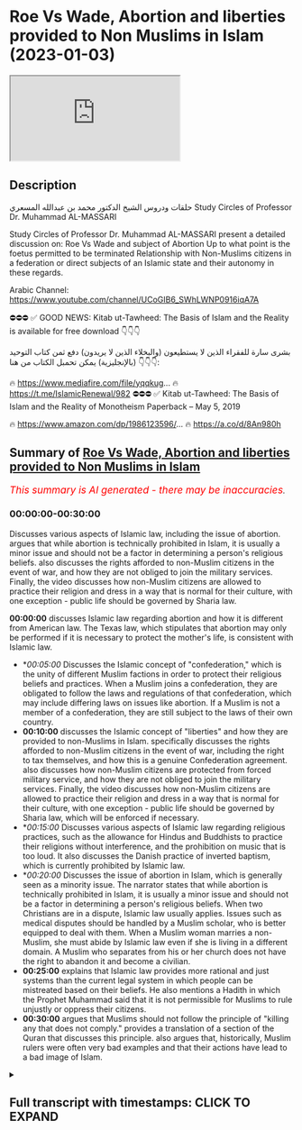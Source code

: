 # Roe Vs Wade, Abortion and liberties provided to Non Muslims in Islam (2023-01-03)

<iframe loading='lazy' allow='autoplay' src='https://www.youtube.com/embed/ExrE8ICNhSE'></iframe>

## Description

حلقات ودروس الشيخ الدكتور محمد بن عبدالله المسعري
Study Circles of Professor Dr. Muhammad AL-MASSARI

Study Circles of Professor Dr. Muhammad AL-MASSARI present a detailed discussion on:
Roe Vs Wade and subject of Abortion
Up to what point is the foetus permitted to be terminated
Relationship with Non-Muslims citizens in a federation or direct subjects of an Islamic state and their autonomy in these regards.

Arabic Channel:
https://www.youtube.com/channel/UCoGIB6_SWhLWNP0916iqA7A

⛔️⛔️⛔️
✅ GOOD NEWS: Kitab ut-Tawheed: The Basis of Islam and the Reality is available for free download  👇👇👇

بشرى سارة للفقراء الذين لا يستطيعون (والبخلاء الذين لا يريدون) دفع ثمن كتاب التوحيد (بالإنجليزية)
يمكن تحمبل الكتاب من هنا 👇👇👇:

🔥 https://www.mediafire.com/file/yqqkug...
🔥 https://t.me/IslamicRenewal/982
⛔️⛔️⛔️
✅ Kitab ut-Tawheed: The Basis of Islam and the Reality of Monotheism Paperback – May 5, 2019

🔥 https://www.amazon.com/dp/1986123596/...
🔥 https://a.co/d/8An980h

## Summary of [Roe Vs Wade, Abortion and liberties provided to Non Muslims in Islam](https://www.youtube.com/watch?v=ExrE8ICNhSE)


*<span style="color:red; font-size:125%">This summary is AI generated - there may be inaccuracies</span>. [](/)*

### <a onclick="modifyYTiframeseektime('0')">00:00:00-00:30:00</a>

Discusses various aspects of Islamic law, including the issue of abortion.  argues that while abortion is technically prohibited in Islam, it is usually a minor issue and should not be a factor in determining a person's religious beliefs.  also discusses the rights afforded to non-Muslim citizens in the event of war, and how they are not obliged to join the military services. Finally, the video discusses how non-Muslim citizens are allowed to practice their religion and dress in a way that is normal for their culture, with one exception - public life should be governed by Sharia law.

**<a onclick="modifyYTiframeseektime('0')">00:00:00</a>** discusses Islamic law regarding abortion and how it is different from American law. The Texas law, which stipulates that abortion may only be performed if it is necessary to protect the mother's life, is consistent with Islamic law.
* **<a onclick="modifyYTiframeseektime('300')">00:05:00</a>* Discusses the Islamic concept of "confederation," which is the unity of different Muslim factions in order to protect their religious beliefs and practices. When a Muslim joins a confederation, they are obligated to follow the laws and regulations of that confederation, which may include differing laws on issues like abortion. If a Muslim is not a member of a confederation, they are still subject to the laws of their own country.
* **<a onclick="modifyYTiframeseektime('600')">00:10:00</a>** discusses the Islamic concept of "liberties" and how they are provided to non-Muslims in Islam.  specifically discusses the rights afforded to non-Muslim citizens in the event of war, including the right to tax themselves, and how this is a genuine Confederation agreement.  also discusses how non-Muslim citizens are protected from forced military service, and how they are not obliged to join the military services. Finally, the video discusses how non-Muslim citizens are allowed to practice their religion and dress in a way that is normal for their culture, with one exception - public life should be governed by Sharia law, which will be enforced if necessary.
* **<a onclick="modifyYTiframeseektime('900')">00:15:00</a>* Discusses various aspects of Islamic law regarding religious practices, such as the allowance for Hindus and Buddhists to practice their religions without interference, and the prohibition on music that is too loud. It also discusses the Danish practice of inverted baptism, which is currently prohibited by Islamic law.
* **<a onclick="modifyYTiframeseektime('1200')">00:20:00</a>* Discusses the issue of abortion in Islam, which is generally seen as a minority issue. The narrator states that while abortion is technically prohibited in Islam, it is usually a minor issue and should not be a factor in determining a person's religious beliefs. When two Christians are in a dispute, Islamic law usually applies. Issues such as medical disputes should be handled by a Muslim scholar, who is better equipped to deal with them. When a Muslim woman marries a non-Muslim, she must abide by Islamic law even if she is living in a different domain. A Muslim who separates from his or her church does not have the right to abandon it and become a civilian.
* **<a onclick="modifyYTiframeseektime('1500')">00:25:00</a>** explains that Islamic law provides more rational and just systems than the current legal system in which people can be mistreated based on their beliefs. He also mentions a Hadith in which the Prophet Muhammad said that it is not permissible for Muslims to rule unjustly or oppress their citizens.
* **<a onclick="modifyYTiframeseektime('1800')">00:30:00</a>** argues that Muslims should not follow the principle of "killing any that does not comply."  provides a translation of a section of the Quran that discusses this principle.  also argues that, historically, Muslim rulers were often very bad examples and that their actions have lead to a bad image of Islam.

<details><summary><h2>Full transcript with timestamps: CLICK TO EXPAND</h2></summary>

<a onclick="modifyYTiframeseektime('0')">0:00:00</a> [Music]  
<a onclick="modifyYTiframeseektime('2')">0:00:02</a> foreign  
<a onclick="modifyYTiframeseektime('6')">0:00:06</a> [Music]  
<a onclick="modifyYTiframeseektime('24')">0:00:24</a> thing around abortion and in America  
<a onclick="modifyYTiframeseektime('27')">0:00:27</a> some states have kind of like where  
<a onclick="modifyYTiframeseektime('29')">0:00:29</a> where some states have bad abortion they  
<a onclick="modifyYTiframeseektime('31')">0:00:31</a> allow people to travel to other states  
<a onclick="modifyYTiframeseektime('33')">0:00:33</a> to get the abortion they've blocked that  
<a onclick="modifyYTiframeseektime('35')">0:00:35</a> now and then that's triggered some kind  
<a onclick="modifyYTiframeseektime('37')">0:00:37</a> of discussion so it's one person I can't  
<a onclick="modifyYTiframeseektime('39')">0:00:39</a> remember the name what some female  
<a onclick="modifyYTiframeseektime('40')">0:00:40</a> scholar was made a tweet about it and  
<a onclick="modifyYTiframeseektime('43')">0:00:43</a> then one of these jobs started  
<a onclick="modifyYTiframeseektime('44')">0:00:44</a> commenting you know like  
<a onclick="modifyYTiframeseektime('46')">0:00:46</a> it's basically yeah  
<a onclick="modifyYTiframeseektime('49')">0:00:49</a> well you know they have no guidance so  
<a onclick="modifyYTiframeseektime('52')">0:00:52</a> they they will go back and forth without  
<a onclick="modifyYTiframeseektime('54')">0:00:54</a> any any clear guidance but we have the  
<a onclick="modifyYTiframeseektime('56')">0:00:56</a> clear guidance is that obviously  
<a onclick="modifyYTiframeseektime('59')">0:00:59</a> about the flowing the spirit and 40 41  
<a onclick="modifyYTiframeseektime('63')">0:01:03</a> 42 regarding also values of 40 40 40 is  
<a onclick="modifyYTiframeseektime('66')">0:01:06</a> as faulty it's not correct Hadith but  
<a onclick="modifyYTiframeseektime('70')">0:01:10</a> through the tools is more selected the  
<a onclick="modifyYTiframeseektime('71')">0:01:11</a> narrator did not memorize properly so  
<a onclick="modifyYTiframeseektime('73')">0:01:13</a> it's 40 41 42 six weeks exactly like  
<a onclick="modifyYTiframeseektime('76')">0:01:16</a> what Texas has and this fits well with  
<a onclick="modifyYTiframeseektime('79')">0:01:19</a> the with the Texas analysis based on the  
<a onclick="modifyYTiframeseektime('83')">0:01:23</a> beginning of the heartbeat  
<a onclick="modifyYTiframeseektime('84')">0:01:24</a> and this example it is a protected life  
<a onclick="modifyYTiframeseektime('87')">0:01:27</a> and that cannot be aborted except in the  
<a onclick="modifyYTiframeseektime('89')">0:01:29</a> case of necessity  
<a onclick="modifyYTiframeseektime('91')">0:01:31</a> so that's it  
<a onclick="modifyYTiframeseektime('92')">0:01:32</a> so the Texas law seems to be very  
<a onclick="modifyYTiframeseektime('95')">0:01:35</a> consistent  
<a onclick="modifyYTiframeseektime('97')">0:01:37</a> and but the the guys there go by by  
<a onclick="modifyYTiframeseektime('100')">0:01:40</a> medical  
<a onclick="modifyYTiframeseektime('101')">0:01:41</a> issues philosophical issues which are  
<a onclick="modifyYTiframeseektime('104')">0:01:44</a> not Qatari we go alhamdulillah by the  
<a onclick="modifyYTiframeseektime('106')">0:01:46</a> Hadith which is  
<a onclick="modifyYTiframeseektime('108')">0:01:48</a> yeah that's it so somebody was to object  
<a onclick="modifyYTiframeseektime('111')">0:01:51</a> to for example in this law itself which  
<a onclick="modifyYTiframeseektime('114')">0:01:54</a> so if the Texas law stipulates six wings  
<a onclick="modifyYTiframeseektime('117')">0:01:57</a> yeah and then somebody says no it's just  
<a onclick="modifyYTiframeseektime('119')">0:01:59</a> blank it's a woman's choice at whatever  
<a onclick="modifyYTiframeseektime('121')">0:02:01</a> Point she decides to terminate that's  
<a onclick="modifyYTiframeseektime('122')">0:02:02</a> obviously if someone endorses other than  
<a onclick="modifyYTiframeseektime('124')">0:02:04</a> our Viewpoint then that's obviously very  
<a onclick="modifyYTiframeseektime('127')">0:02:07</a> very dangerous yeah so that's just it's  
<a onclick="modifyYTiframeseektime('130')">0:02:10</a> very clear that it's that's uh they are  
<a onclick="modifyYTiframeseektime('132')">0:02:12</a> not aware of what Hadith and about the  
<a onclick="modifyYTiframeseektime('134')">0:02:14</a> they should block the spirit that's not  
<a onclick="modifyYTiframeseektime('136')">0:02:16</a> by the conception the conception is just  
<a onclick="modifyYTiframeseektime('138')">0:02:18</a> as as it hasn't said is a part of them  
<a onclick="modifyYTiframeseektime('141')">0:02:21</a> and also the humble and most Scholars  
<a onclick="modifyYTiframeseektime('142')">0:02:22</a> it's about a woman's body it's like a  
<a onclick="modifyYTiframeseektime('145')">0:02:25</a> dumbbell she can't get rid of it until  
<a onclick="modifyYTiframeseektime('146')">0:02:26</a> 42. days that's six weeks  
<a onclick="modifyYTiframeseektime('150')">0:02:30</a> so that's correct after that it's a new  
<a onclick="modifyYTiframeseektime('152')">0:02:32</a> life there's there is no issue uh no  
<a onclick="modifyYTiframeseektime('157')">0:02:37</a> issue about that only to save the mother  
<a onclick="modifyYTiframeseektime('159')">0:02:39</a> it's permissible because in other life  
<a onclick="modifyYTiframeseektime('160')">0:02:40</a> is not say the primary one cannot you  
<a onclick="modifyYTiframeseektime('162')">0:02:42</a> cannot you cannot keep the branch and  
<a onclick="modifyYTiframeseektime('164')">0:02:44</a> cut the stem that's not possible so if  
<a onclick="modifyYTiframeseektime('167')">0:02:47</a> that woman's life is in nature that it  
<a onclick="modifyYTiframeseektime('168')">0:02:48</a> can be done and the other the usual  
<a onclick="modifyYTiframeseektime('171')">0:02:51</a> argument that the case of Raven so in  
<a onclick="modifyYTiframeseektime('172')">0:02:52</a> case where it was very clear in case of  
<a onclick="modifyYTiframeseektime('174')">0:02:54</a> any rail then uh within the sixth week  
<a onclick="modifyYTiframeseektime('177')">0:02:57</a> there's no excuse uh other cases  
<a onclick="modifyYTiframeseektime('181')">0:03:01</a> obviously there's no there's no excuse  
<a onclick="modifyYTiframeseektime('184')">0:03:04</a> whatsoever in other cases you would say  
<a onclick="modifyYTiframeseektime('186')">0:03:06</a> that Etc so so the usual arguments are  
<a onclick="modifyYTiframeseektime('189')">0:03:09</a> what are the case over there  
<a onclick="modifyYTiframeseektime('191')">0:03:11</a> the woman does not know the case of  
<a onclick="modifyYTiframeseektime('194')">0:03:14</a> there we have to have checked quickly  
<a onclick="modifyYTiframeseektime('195')">0:03:15</a> that's something that has happened or  
<a onclick="modifyYTiframeseektime('197')">0:03:17</a> didn't happen that's that's very clear  
<a onclick="modifyYTiframeseektime('200')">0:03:20</a> so that's most of the arguments are 40  
<a onclick="modifyYTiframeseektime('202')">0:03:22</a> is just going about our second but for  
<a onclick="modifyYTiframeseektime('205')">0:03:25</a> them it's a the problem for them is they  
<a onclick="modifyYTiframeseektime('207')">0:03:27</a> start fundamentally by by really by by  
<a onclick="modifyYTiframeseektime('210')">0:03:30</a> regarding extramarital relations are  
<a onclick="modifyYTiframeseektime('212')">0:03:32</a> permissible so that that they're stuck  
<a onclick="modifyYTiframeseektime('214')">0:03:34</a> already by stage one stage two will  
<a onclick="modifyYTiframeseektime('217')">0:03:37</a> never work out for them  
<a onclick="modifyYTiframeseektime('218')">0:03:38</a> that's the point  
<a onclick="modifyYTiframeseektime('221')">0:03:41</a> Ah that's all that's  
<a onclick="modifyYTiframeseektime('224')">0:03:44</a> ultimately it's always a discussion  
<a onclick="modifyYTiframeseektime('226')">0:03:46</a> between the conservatives and  
<a onclick="modifyYTiframeseektime('227')">0:03:47</a> secularists so they're not as a state  
<a onclick="modifyYTiframeseektime('229')">0:03:49</a> they don't they don't even play around  
<a onclick="modifyYTiframeseektime('230')">0:03:50</a> there it's almost had an up there or  
<a onclick="modifyYTiframeseektime('232')">0:03:52</a> their identity you're always getting  
<a onclick="modifyYTiframeseektime('233')">0:03:53</a> problem with secularism exactly exactly  
<a onclick="modifyYTiframeseektime('235')">0:03:55</a> that's it so and secular framework it's  
<a onclick="modifyYTiframeseektime('238')">0:03:58</a> it's but the texting obviously I think  
<a onclick="modifyYTiframeseektime('241')">0:04:01</a> they want also by some uh reasonable  
<a onclick="modifyYTiframeseektime('243')">0:04:03</a> medical evaluation and things like that  
<a onclick="modifyYTiframeseektime('246')">0:04:06</a> and they took the the heartbeat start in  
<a onclick="modifyYTiframeseektime('248')">0:04:08</a> the sixth after six weeks so then it is  
<a onclick="modifyYTiframeseektime('251')">0:04:11</a> a it is an entity and a person and so on  
<a onclick="modifyYTiframeseektime('254')">0:04:14</a> here's a question for you no you don't  
<a onclick="modifyYTiframeseektime('257')">0:04:17</a> know how Medina um was effectively a  
<a onclick="modifyYTiframeseektime('259')">0:04:19</a> confederation of States yeah in Islam  
<a onclick="modifyYTiframeseektime('262')">0:04:22</a> say we had a confederation agreement  
<a onclick="modifyYTiframeseektime('265')">0:04:25</a> with another state say America becomes  
<a onclick="modifyYTiframeseektime('267')">0:04:27</a> part of the Confederation and they  
<a onclick="modifyYTiframeseektime('269')">0:04:29</a> decided to say 20 weeks  
<a onclick="modifyYTiframeseektime('272')">0:04:32</a> tradition they have nothing to do with  
<a onclick="modifyYTiframeseektime('274')">0:04:34</a> Islamic law the memorial  
<a onclick="modifyYTiframeseektime('277')">0:04:37</a> the only thing there is that the  
<a onclick="modifyYTiframeseektime('279')">0:04:39</a> finances and the currency should be the  
<a onclick="modifyYTiframeseektime('281')">0:04:41</a> same because this is universal  
<a onclick="modifyYTiframeseektime('284')">0:04:44</a> should be permitted  
<a onclick="modifyYTiframeseektime('286')">0:04:46</a> so so it's an interest because I thought  
<a onclick="modifyYTiframeseektime('288')">0:04:48</a> you know in terms of like protection of  
<a onclick="modifyYTiframeseektime('289')">0:04:49</a> of what is considered to be a being  
<a onclick="modifyYTiframeseektime('291')">0:04:51</a> because you know obviously there's  
<a onclick="modifyYTiframeseektime('292')">0:04:52</a> certain things which have fallen under  
<a onclick="modifyYTiframeseektime('293')">0:04:53</a> the State's region states remix would  
<a onclick="modifyYTiframeseektime('295')">0:04:55</a> fall into you know as expression riba uh  
<a onclick="modifyYTiframeseektime('297')">0:04:57</a> joint economic Affairs in terms of you  
<a onclick="modifyYTiframeseektime('299')">0:04:59</a> know um as yeah if you need to do but  
<a onclick="modifyYTiframeseektime('302')">0:05:02</a> but all these issues related when Life  
<a onclick="modifyYTiframeseektime('304')">0:05:04</a> Starts and so on as you conducted  
<a onclick="modifyYTiframeseektime('306')">0:05:06</a> obviously to metaphysical issues and and  
<a onclick="modifyYTiframeseektime('308')">0:05:08</a> and and philosophical issues especially  
<a onclick="modifyYTiframeseektime('310')">0:05:10</a> for for babies in the womb and so on  
<a onclick="modifyYTiframeseektime('313')">0:05:13</a> that's that's not that we're not talking  
<a onclick="modifyYTiframeseektime('315')">0:05:15</a> about now murder of someone who has been  
<a onclick="modifyYTiframeseektime('317')">0:05:17</a> born and then obviously it's a murder  
<a onclick="modifyYTiframeseektime('318')">0:05:18</a> and then but also  
<a onclick="modifyYTiframeseektime('321')">0:05:21</a> a member of Confederation there if their  
<a onclick="modifyYTiframeseektime('324')">0:05:24</a> religion or their law does not allow  
<a onclick="modifyYTiframeseektime('326')">0:05:26</a> death penalty then they apply that in  
<a onclick="modifyYTiframeseektime('328')">0:05:28</a> their domain  
<a onclick="modifyYTiframeseektime('339')">0:05:39</a> uh usually was excluded because usually  
<a onclick="modifyYTiframeseektime('343')">0:05:43</a> relates to the currency and to Gold and  
<a onclick="modifyYTiframeseektime('345')">0:05:45</a> Silver and other entities and this would  
<a onclick="modifyYTiframeseektime('347')">0:05:47</a> cannot be restricted to the  
<a onclick="modifyYTiframeseektime('349')">0:05:49</a> Confederation even internationally with  
<a onclick="modifyYTiframeseektime('351')">0:05:51</a> other entities you are not allowed to  
<a onclick="modifyYTiframeseektime('353')">0:05:53</a> deal with user anyway  
<a onclick="modifyYTiframeseektime('354')">0:05:54</a> but because they are not under your  
<a onclick="modifyYTiframeseektime('356')">0:05:56</a> power we cannot educate anything or do  
<a onclick="modifyYTiframeseektime('358')">0:05:58</a> anything but if someone is a member of  
<a onclick="modifyYTiframeseektime('359')">0:05:59</a> Confederation he has to comply with that  
<a onclick="modifyYTiframeseektime('361')">0:06:01</a> also the other compliance that you  
<a onclick="modifyYTiframeseektime('363')">0:06:03</a> cannot have any other they cannot be a  
<a onclick="modifyYTiframeseektime('366')">0:06:06</a> member of NATO or alliance with a  
<a onclick="modifyYTiframeseektime('368')">0:06:08</a> non-islamic entity industry that's  
<a onclick="modifyYTiframeseektime('369')">0:06:09</a> excluded by by definition of  
<a onclick="modifyYTiframeseektime('371')">0:06:11</a> confederation so that's only what is  
<a onclick="modifyYTiframeseektime('373')">0:06:13</a> dictated by necessity or the definition  
<a onclick="modifyYTiframeseektime('375')">0:06:15</a> of Confederation otherwise the religion  
<a onclick="modifyYTiframeseektime('377')">0:06:17</a> there is that everything is completely  
<a onclick="modifyYTiframeseektime('379')">0:06:19</a> independent say there were no muslim  
<a onclick="modifyYTiframeseektime('381')">0:06:21</a> cities of the Islamic State as well with  
<a onclick="modifyYTiframeseektime('383')">0:06:23</a> the protection of their religion also  
<a onclick="modifyYTiframeseektime('385')">0:06:25</a> extend to this this area  
<a onclick="modifyYTiframeseektime('387')">0:06:27</a> uh it's me it's me it's me it has to be  
<a onclick="modifyYTiframeseektime('390')">0:06:30</a> analyzed if if it can be if there can be  
<a onclick="modifyYTiframeseektime('393')">0:06:33</a> if it can be individualized but if not  
<a onclick="modifyYTiframeseektime('394')">0:06:34</a> it realized that we extend to them as a  
<a onclick="modifyYTiframeseektime('397')">0:06:37</a> community if they have their own  
<a onclick="modifyYTiframeseektime('398')">0:06:38</a> separate community and and legislation  
<a onclick="modifyYTiframeseektime('400')">0:06:40</a> and things like that even if they are  
<a onclick="modifyYTiframeseektime('402')">0:06:42</a> scattered inside islamics that maybe  
<a onclick="modifyYTiframeseektime('403')">0:06:43</a> belong to our community  
<a onclick="modifyYTiframeseektime('404')">0:06:44</a> and so on obviously it can be  
<a onclick="modifyYTiframeseektime('406')">0:06:46</a> individualized so they can have their  
<a onclick="modifyYTiframeseektime('408')">0:06:48</a> own marital law and and  
<a onclick="modifyYTiframeseektime('411')">0:06:51</a> their dispute will be settled by  
<a onclick="modifyYTiframeseektime('413')">0:06:53</a> themselves for example or in time of  
<a onclick="modifyYTiframeseektime('416')">0:06:56</a> Adam one Muslim young man fornicated  
<a onclick="modifyYTiframeseektime('419')">0:06:59</a> with a Christian girl  
<a onclick="modifyYTiframeseektime('421')">0:07:01</a> so they were they were following things  
<a onclick="modifyYTiframeseektime('423')">0:07:03</a> right there so they usually I think that  
<a onclick="modifyYTiframeseektime('424')">0:07:04</a> I would ever thought about him to be  
<a onclick="modifyYTiframeseektime('426')">0:07:06</a> flow with 100 and send and said give  
<a onclick="modifyYTiframeseektime('429')">0:07:09</a> that they give the girl to her people to  
<a onclick="modifyYTiframeseektime('430')">0:07:10</a> do whatever they want with her it's not  
<a onclick="modifyYTiframeseektime('433')">0:07:13</a> a lot of Affairs  
<a onclick="modifyYTiframeseektime('435')">0:07:15</a> she's not she is not and I think this  
<a onclick="modifyYTiframeseektime('438')">0:07:18</a> decision is correct  
<a onclick="modifyYTiframeseektime('442')">0:07:22</a> because the the flogging is is only for  
<a onclick="modifyYTiframeseektime('445')">0:07:25</a> those who believe uh Zina is Haram and  
<a onclick="modifyYTiframeseektime('448')">0:07:28</a> for Muslims is because it's part of  
<a onclick="modifyYTiframeseektime('451')">0:07:31</a> their of the Islamic belief and  
<a onclick="modifyYTiframeseektime('453')">0:07:33</a> commitment it's connected to belief  
<a onclick="modifyYTiframeseektime('456')">0:07:36</a> I don't know it's interesting because  
<a onclick="modifyYTiframeseektime('457')">0:07:37</a> they're having this entire contention  
<a onclick="modifyYTiframeseektime('459')">0:07:39</a> because you've got one batch who are  
<a onclick="modifyYTiframeseektime('461')">0:07:41</a> secular and one battery on if anything  
<a onclick="modifyYTiframeseektime('462')">0:07:42</a> is long as a state would effectively  
<a onclick="modifyYTiframeseektime('465')">0:07:45</a> resolve this entire problem there  
<a onclick="modifyYTiframeseektime('467')">0:07:47</a> because if you if somebody adjudicates  
<a onclick="modifyYTiframeseektime('469')">0:07:49</a> that it's fine then the state will say  
<a onclick="modifyYTiframeseektime('471')">0:07:51</a> okay go for it yeah  
<a onclick="modifyYTiframeseektime('473')">0:07:53</a> they belong to another agent they cannot  
<a onclick="modifyYTiframeseektime('476')">0:07:56</a> be a Muslim because they don't have  
<a onclick="modifyYTiframeseektime('477')">0:07:57</a> they're not Muslim I mean so the state  
<a onclick="modifyYTiframeseektime('479')">0:07:59</a> is based on nationality if you are the  
<a onclick="modifyYTiframeseektime('481')">0:08:01</a> citizen of Texas finish then all things  
<a onclick="modifyYTiframeseektime('483')">0:08:03</a> can apply to you they will not exclude  
<a onclick="modifyYTiframeseektime('485')">0:08:05</a> you because you are a Muslim or a  
<a onclick="modifyYTiframeseektime('486')">0:08:06</a> Christian the system is different from  
<a onclick="modifyYTiframeseektime('488')">0:08:08</a> them it's different there is not a  
<a onclick="modifyYTiframeseektime('490')">0:08:10</a> communal system it's a it's a state  
<a onclick="modifyYTiframeseektime('492')">0:08:12</a> synthesis to express it in in a harsh  
<a onclick="modifyYTiframeseektime('496')">0:08:16</a> language the state is is God it's a  
<a onclick="modifyYTiframeseektime('499')">0:08:19</a> Divine being  
<a onclick="modifyYTiframeseektime('500')">0:08:20</a> the state is a Divinity has arrived from  
<a onclick="modifyYTiframeseektime('502')">0:08:22</a> an acting laws the Islamic is not like  
<a onclick="modifyYTiframeseektime('504')">0:08:24</a> that  
<a onclick="modifyYTiframeseektime('506')">0:08:26</a> says it's not credibility the state  
<a onclick="modifyYTiframeseektime('508')">0:08:28</a> adopts from the Revelation and the  
<a onclick="modifyYTiframeseektime('510')">0:08:30</a> Revelation says other people of the  
<a onclick="modifyYTiframeseektime('512')">0:08:32</a> religion there's no company anything  
<a onclick="modifyYTiframeseektime('513')">0:08:33</a> related to the religion  
<a onclick="modifyYTiframeseektime('515')">0:08:35</a> you can't interfere  
<a onclick="modifyYTiframeseektime('517')">0:08:37</a> but only a few things will accept exempt  
<a onclick="modifyYTiframeseektime('521')">0:08:41</a> by by by cliche injection like the  
<a onclick="modifyYTiframeseektime('523')">0:08:43</a> Treaty of najaran exclusion of usury but  
<a onclick="modifyYTiframeseektime('526')">0:08:46</a> that was not they were in the sacrify it  
<a onclick="modifyYTiframeseektime('528')">0:08:48</a> but when Nigerian joined later obviously  
<a onclick="modifyYTiframeseektime('531')">0:08:51</a> the Jews disappeared from Madina so  
<a onclick="modifyYTiframeseektime('532')">0:08:52</a> there was no Confederation but danger  
<a onclick="modifyYTiframeseektime('534')">0:08:54</a> and joined with a similar condition and  
<a onclick="modifyYTiframeseektime('536')">0:08:56</a> same stimulation like this with the  
<a onclick="modifyYTiframeseektime('538')">0:08:58</a> exception of the exclusion of usury  
<a onclick="modifyYTiframeseektime('541')">0:09:01</a> that's number one whole other things  
<a onclick="modifyYTiframeseektime('542')">0:09:02</a> like what does Confederation means there  
<a onclick="modifyYTiframeseektime('544')">0:09:04</a> are no alliance with the Enemy not not  
<a onclick="modifyYTiframeseektime('547')">0:09:07</a> going in a battle campaign with those  
<a onclick="modifyYTiframeseektime('549')">0:09:09</a> permission of the Central State of the  
<a onclick="modifyYTiframeseektime('552')">0:09:12</a> Prophet as a head of Center that's clear  
<a onclick="modifyYTiframeseektime('554')">0:09:14</a> that's the definition of Confederation  
<a onclick="modifyYTiframeseektime('555')">0:09:15</a> otherwise another congratulation that's  
<a onclick="modifyYTiframeseektime('557')">0:09:17</a> nothing  
<a onclick="modifyYTiframeseektime('559')">0:09:19</a> so so just the thing about najron an  
<a onclick="modifyYTiframeseektime('561')">0:09:21</a> exclusion of the river so they were  
<a onclick="modifyYTiframeseektime('563')">0:09:23</a> permitted to commit continue with River  
<a onclick="modifyYTiframeseektime('565')">0:09:25</a> within their own domain no no inside the  
<a onclick="modifyYTiframeseektime('567')">0:09:27</a> domain  
<a onclick="modifyYTiframeseektime('569')">0:09:29</a> [Music]  
<a onclick="modifyYTiframeseektime('614')">0:10:14</a> will fight for them in the case of War  
<a onclick="modifyYTiframeseektime('616')">0:10:16</a> that's the reason for these taxes  
<a onclick="modifyYTiframeseektime('619')">0:10:19</a> that's all and it was calculated foreign  
<a onclick="modifyYTiframeseektime('622')">0:10:22</a> for the whole nation as a total and not  
<a onclick="modifyYTiframeseektime('624')">0:10:24</a> for every single person  
<a onclick="modifyYTiframeseektime('626')">0:10:26</a> so it's genuine Confederation agreement  
<a onclick="modifyYTiframeseektime('629')">0:10:29</a> the same of the Jews but with this two  
<a onclick="modifyYTiframeseektime('632')">0:10:32</a> additional things that that the central  
<a onclick="modifyYTiframeseektime('634')">0:10:34</a> entity can live your money that was not  
<a onclick="modifyYTiframeseektime('636')">0:10:36</a> injunctioned yet in the third year of  
<a onclick="modifyYTiframeseektime('638')">0:10:38</a> Barbara and Medina and as a sahiba uh  
<a onclick="modifyYTiframeseektime('642')">0:10:42</a> and uh and the exclusion of usually  
<a onclick="modifyYTiframeseektime('646')">0:10:46</a> inside their domain as the thing said  
<a onclick="modifyYTiframeseektime('647')">0:10:47</a> there's crosses their religion  
<a onclick="modifyYTiframeseektime('649')">0:10:49</a> everything is protected  
<a onclick="modifyYTiframeseektime('652')">0:10:52</a> absolutely Liberties and that they are  
<a onclick="modifyYTiframeseektime('655')">0:10:55</a> also they are as clearly stated that  
<a onclick="modifyYTiframeseektime('657')">0:10:57</a> they cannot be forced to be militarized  
<a onclick="modifyYTiframeseektime('659')">0:10:59</a> they cannot be uh they cannot be ordered  
<a onclick="modifyYTiframeseektime('661')">0:11:01</a> to join their military they can't join  
<a onclick="modifyYTiframeseektime('663')">0:11:03</a> if they wish but they cannot be all that  
<a onclick="modifyYTiframeseektime('667')">0:11:07</a> because the Jersey are effectively  
<a onclick="modifyYTiframeseektime('668')">0:11:08</a> offsets that responsibility yeah  
<a onclick="modifyYTiframeseektime('672')">0:11:12</a> okay so they are not even obliged to  
<a onclick="modifyYTiframeseektime('674')">0:11:14</a> join the military services there's  
<a onclick="modifyYTiframeseektime('676')">0:11:16</a> normally there's a service for them  
<a onclick="modifyYTiframeseektime('677')">0:11:17</a> whatsoever they cannot be forced to that  
<a onclick="modifyYTiframeseektime('679')">0:11:19</a> if they want to join they will come and  
<a onclick="modifyYTiframeseektime('681')">0:11:21</a> also they are very acceptable conditions  
<a onclick="modifyYTiframeseektime('683')">0:11:23</a> and uh and the usual conditions apply  
<a onclick="modifyYTiframeseektime('687')">0:11:27</a> Etc that's something yes  
<a onclick="modifyYTiframeseektime('688')">0:11:28</a> so so that's this one  
<a onclick="modifyYTiframeseektime('690')">0:11:30</a> or anything else no issue there and  
<a onclick="modifyYTiframeseektime('693')">0:11:33</a> clearly the fact that that some some  
<a onclick="modifyYTiframeseektime('696')">0:11:36</a> people collected the collected even part  
<a onclick="modifyYTiframeseektime('698')">0:11:38</a> of the attacks of the ocean the that's  
<a onclick="modifyYTiframeseektime('701')">0:11:41</a> that's not  
<a onclick="modifyYTiframeseektime('704')">0:11:44</a> Energizer was a treaty similar to this  
<a onclick="modifyYTiframeseektime('706')">0:11:46</a> one we don't have details of the city  
<a onclick="modifyYTiframeseektime('708')">0:11:48</a> but clearly we can conclude from the  
<a onclick="modifyYTiframeseektime('709')">0:11:49</a> narration that at the time of honor and  
<a onclick="modifyYTiframeseektime('711')">0:11:51</a> also in the time of value I have  
<a onclick="modifyYTiframeseektime('713')">0:11:53</a> generation value I don't have the I had  
<a onclick="modifyYTiframeseektime('715')">0:11:55</a> I had once the national one but I  
<a onclick="modifyYTiframeseektime('717')">0:11:57</a> misplaced it but everybody I have I  
<a onclick="modifyYTiframeseektime('719')">0:11:59</a> can't publicize anymore with one who  
<a onclick="modifyYTiframeseektime('720')">0:12:00</a> wants this now uh that um uh someone  
<a onclick="modifyYTiframeseektime('725')">0:12:05</a> collected the the governor their their  
<a onclick="modifyYTiframeseektime('728')">0:12:08</a> own local government handed a portion of  
<a onclick="modifyYTiframeseektime('731')">0:12:11</a> the of the taxi levered on prostitutes  
<a onclick="modifyYTiframeseektime('734')">0:12:14</a> meaning they they have they have  
<a onclick="modifyYTiframeseektime('735')">0:12:15</a> brothers there the original products  
<a onclick="modifyYTiframeseektime('737')">0:12:17</a> with the taxation exactly like in  
<a onclick="modifyYTiframeseektime('739')">0:12:19</a> Holland or something like that now  
<a onclick="modifyYTiframeseektime('749')">0:12:29</a> or something like that  
<a onclick="modifyYTiframeseektime('751')">0:12:31</a> actually they were doing that and nobody  
<a onclick="modifyYTiframeseektime('753')">0:12:33</a> was objective it's part of the treaty  
<a onclick="modifyYTiframeseektime('756')">0:12:36</a> and the domain so that was not excluded  
<a onclick="modifyYTiframeseektime('758')">0:12:38</a> neither energy  
<a onclick="modifyYTiframeseektime('761')">0:12:41</a> if their religion and their system  
<a onclick="modifyYTiframeseektime('763')">0:12:43</a> allows that in their domain they can't  
<a onclick="modifyYTiframeseektime('765')">0:12:45</a> do it  
<a onclick="modifyYTiframeseektime('767')">0:12:47</a> they can have their own result if you  
<a onclick="modifyYTiframeseektime('769')">0:12:49</a> have Etc all usually how severe and  
<a onclick="modifyYTiframeseektime('772')">0:12:52</a> important user is  
<a onclick="modifyYTiframeseektime('774')">0:12:54</a> absolutely absolutely dominant almost  
<a onclick="modifyYTiframeseektime('778')">0:12:58</a> any other legislation related to the  
<a onclick="modifyYTiframeseektime('781')">0:13:01</a> public life in Islam almost  
<a onclick="modifyYTiframeseektime('784')">0:13:04</a> uh there's another one point to register  
<a onclick="modifyYTiframeseektime('786')">0:13:06</a> is that that complete nakedness is not  
<a onclick="modifyYTiframeseektime('790')">0:13:10</a> permitted in public life  
<a onclick="modifyYTiframeseektime('792')">0:13:12</a> that's based on the Aya and sort of and  
<a onclick="modifyYTiframeseektime('794')">0:13:14</a> the announcement that no no no no Arya  
<a onclick="modifyYTiframeseektime('799')">0:13:19</a> no naked person would be allowed to  
<a onclick="modifyYTiframeseektime('801')">0:13:21</a> circum believe the Kaaba when he said  
<a onclick="modifyYTiframeseektime('806')">0:13:26</a> although there was some political as  
<a onclick="modifyYTiframeseektime('808')">0:13:28</a> part of their team so this is excluded  
<a onclick="modifyYTiframeseektime('809')">0:13:29</a> from no kombucha religion okay okay but  
<a onclick="modifyYTiframeseektime('812')">0:13:32</a> in public life also complete if you are  
<a onclick="modifyYTiframeseektime('814')">0:13:34</a> a Muslim at the time obviously normal to  
<a onclick="modifyYTiframeseektime('817')">0:13:37</a> the government because it's in a public  
<a onclick="modifyYTiframeseektime('819')">0:13:39</a> life and you can and also the iron total  
<a onclick="modifyYTiframeseektime('821')">0:13:41</a> office at least to mankind  
<a onclick="modifyYTiframeseektime('824')">0:13:44</a> mankind will not listen except the  
<a onclick="modifyYTiframeseektime('826')">0:13:46</a> Believers was a Believer make it so  
<a onclick="modifyYTiframeseektime('828')">0:13:48</a> enforce it in public and that's exactly  
<a onclick="modifyYTiframeseektime('830')">0:13:50</a> what the prophet did because  
<a onclick="modifyYTiframeseektime('832')">0:13:52</a> no one would be allowed to circumvent  
<a onclick="modifyYTiframeseektime('835')">0:13:55</a> the Kaaba and naked communicate and the  
<a onclick="modifyYTiframeseektime('837')">0:13:57</a> details of that is  
<a onclick="modifyYTiframeseektime('839')">0:13:59</a> and so on so complete nakedness for men  
<a onclick="modifyYTiframeseektime('842')">0:14:02</a> and anything like like  
<a onclick="modifyYTiframeseektime('845')">0:14:05</a> uh almost naked like uh like a Brazilian  
<a onclick="modifyYTiframeseektime('848')">0:14:08</a> bikini for a woman is not allowed in  
<a onclick="modifyYTiframeseektime('851')">0:14:11</a> public life in open life in private you  
<a onclick="modifyYTiframeseektime('854')">0:14:14</a> can't go next to your house as much as  
<a onclick="modifyYTiframeseektime('855')">0:14:15</a> you're like nobody is discussing the  
<a onclick="modifyYTiframeseektime('857')">0:14:17</a> other day so you cannot so if someone  
<a onclick="modifyYTiframeseektime('859')">0:14:19</a> like for example some some some or some  
<a onclick="modifyYTiframeseektime('862')">0:14:22</a> Monk monk School monk or some Indian I  
<a onclick="modifyYTiframeseektime('867')">0:14:27</a> think religions or the genes  
<a onclick="modifyYTiframeseektime('869')">0:14:29</a> they're amongst  
<a onclick="modifyYTiframeseektime('871')">0:14:31</a> the street that should be prevented  
<a onclick="modifyYTiframeseektime('874')">0:14:34</a> there would be they will be forced to  
<a onclick="modifyYTiframeseektime('876')">0:14:36</a> pay a fine and will be opposed to wear  
<a onclick="modifyYTiframeseektime('879')">0:14:39</a> at least something like like a small  
<a onclick="modifyYTiframeseektime('881')">0:14:41</a> knicker for men for women a little bit  
<a onclick="modifyYTiframeseektime('883')">0:14:43</a> more something like a short  
<a onclick="modifyYTiframeseektime('886')">0:14:46</a> but otherwise that's all  
<a onclick="modifyYTiframeseektime('888')">0:14:48</a> in public life an exclusion of  
<a onclick="modifyYTiframeseektime('891')">0:14:51</a> non-compatient religion  
<a onclick="modifyYTiframeseektime('893')">0:14:53</a> that's that's the one exception  
<a onclick="modifyYTiframeseektime('896')">0:14:56</a> and the other exception is usually even  
<a onclick="modifyYTiframeseektime('898')">0:14:58</a> if your religion pyramids usually that's  
<a onclick="modifyYTiframeseektime('900')">0:15:00</a> that's part that's related to the public  
<a onclick="modifyYTiframeseektime('902')">0:15:02</a> order and the public finances so it has  
<a onclick="modifyYTiframeseektime('905')">0:15:05</a> to be excluded by the Nigerian uh  
<a onclick="modifyYTiframeseektime('909')">0:15:09</a> uh treaty  
<a onclick="modifyYTiframeseektime('912')">0:15:12</a> that's as far as I remember these are  
<a onclick="modifyYTiframeseektime('913')">0:15:13</a> only two things include anything else  
<a onclick="modifyYTiframeseektime('915')">0:15:15</a> not  
<a onclick="modifyYTiframeseektime('917')">0:15:17</a> not we cannot probably cannot private  
<a onclick="modifyYTiframeseektime('919')">0:15:19</a> for sessions they can take their idols  
<a onclick="modifyYTiframeseektime('921')">0:15:21</a> and go around go to the jungles and do  
<a onclick="modifyYTiframeseektime('924')">0:15:24</a> garnish immersion perfectly fine no  
<a onclick="modifyYTiframeseektime('927')">0:15:27</a> problem they can do let them do it  
<a onclick="modifyYTiframeseektime('929')">0:15:29</a> nobody should interfere with that  
<a onclick="modifyYTiframeseektime('932')">0:15:32</a> unless some issues with public order  
<a onclick="modifyYTiframeseektime('934')">0:15:34</a> like for example if they have if they  
<a onclick="modifyYTiframeseektime('936')">0:15:36</a> have like a procession or something then  
<a onclick="modifyYTiframeseektime('938')">0:15:38</a> they have to arrange you the police so  
<a onclick="modifyYTiframeseektime('940')">0:15:40</a> that there will be no traffic problems  
<a onclick="modifyYTiframeseektime('942')">0:15:42</a> at all like a demonstration you have to  
<a onclick="modifyYTiframeseektime('944')">0:15:44</a> register by the police so yeah so that  
<a onclick="modifyYTiframeseektime('946')">0:15:46</a> there will be no issues in the traffic  
<a onclick="modifyYTiframeseektime('947')">0:15:47</a> no blocking of streets related to the  
<a onclick="modifyYTiframeseektime('950')">0:15:50</a> public traffic order exactly like uh if  
<a onclick="modifyYTiframeseektime('954')">0:15:54</a> someone drive drunk you punish him if he  
<a onclick="modifyYTiframeseektime('957')">0:15:57</a> is not a Muslim punish him according to  
<a onclick="modifyYTiframeseektime('958')">0:15:58</a> public order because uh driving while  
<a onclick="modifyYTiframeseektime('961')">0:16:01</a> driving is in danger and other so it's  
<a onclick="modifyYTiframeseektime('962')">0:16:02</a> related to the public security and  
<a onclick="modifyYTiframeseektime('964')">0:16:04</a> public order it's not related  
<a onclick="modifyYTiframeseektime('967')">0:16:07</a> so the penalty would be the penalty we  
<a onclick="modifyYTiframeseektime('969')">0:16:09</a> live within everyone whatever is  
<a onclick="modifyYTiframeseektime('971')">0:16:11</a> religion is if he advice including  
<a onclick="modifyYTiframeseektime('973')">0:16:13</a> having points or removing the or  
<a onclick="modifyYTiframeseektime('976')">0:16:16</a> or canceling the arriving guys or  
<a onclick="modifyYTiframeseektime('979')">0:16:19</a> whatever the the system of the of  
<a onclick="modifyYTiframeseektime('982')">0:16:22</a> driving license dictate  
<a onclick="modifyYTiframeseektime('1003')">0:16:43</a> drums and so on music is fine  
<a onclick="modifyYTiframeseektime('1006')">0:16:46</a> except that the public order May dictate  
<a onclick="modifyYTiframeseektime('1009')">0:16:49</a> that you have to register or inform the  
<a onclick="modifyYTiframeseektime('1010')">0:16:50</a> police so that the road is cleared and  
<a onclick="modifyYTiframeseektime('1012')">0:16:52</a> no no undermining of traffic traffic is  
<a onclick="modifyYTiframeseektime('1015')">0:16:55</a> is done and if they go with music and so  
<a onclick="modifyYTiframeseektime('1019')">0:16:59</a> on the public automatically that the  
<a onclick="modifyYTiframeseektime('1021')">0:17:01</a> sounds sounds  
<a onclick="modifyYTiframeseektime('1023')">0:17:03</a> so it doesn't become painful or  
<a onclick="modifyYTiframeseektime('1025')">0:17:05</a> dangerous for people nearby but this is  
<a onclick="modifyYTiframeseektime('1028')">0:17:08</a> really happening obviously usually the  
<a onclick="modifyYTiframeseektime('1030')">0:17:10</a> sound level is a tolerable usually no  
<a onclick="modifyYTiframeseektime('1033')">0:17:13</a> more than straight noise usually but  
<a onclick="modifyYTiframeseektime('1035')">0:17:15</a> sometimes sometimes they go with huge  
<a onclick="modifyYTiframeseektime('1037')">0:17:17</a> horns and so on that can be prohibited  
<a onclick="modifyYTiframeseektime('1039')">0:17:19</a> because again Public public nuisance and  
<a onclick="modifyYTiframeseektime('1042')">0:17:22</a> public order not because it's an energy  
<a onclick="modifyYTiframeseektime('1044')">0:17:24</a> system they can't hone as many blast as  
<a onclick="modifyYTiframeseektime('1047')">0:17:27</a> many owns as they like as long as it's  
<a onclick="modifyYTiframeseektime('1048')">0:17:28</a> not huge  
<a onclick="modifyYTiframeseektime('1050')">0:17:30</a> slow sufficiently low so it doesn't  
<a onclick="modifyYTiframeseektime('1052')">0:17:32</a> become really Disturbed as a painful  
<a onclick="modifyYTiframeseektime('1054')">0:17:34</a> disturbance  
<a onclick="modifyYTiframeseektime('1055')">0:17:35</a> yeah clear  
<a onclick="modifyYTiframeseektime('1060')">0:17:40</a> yes very clear yeah the limits of clear  
<a onclick="modifyYTiframeseektime('1063')">0:17:43</a> the Quran doesn't have anything to some  
<a onclick="modifyYTiframeseektime('1065')">0:17:45</a> people desire when people start  
<a onclick="modifyYTiframeseektime('1067')">0:17:47</a> speculating that messenger did not leave  
<a onclick="modifyYTiframeseektime('1069')">0:17:49</a> this world until he has clarified all  
<a onclick="modifyYTiframeseektime('1071')">0:17:51</a> these things if you don't know it then  
<a onclick="modifyYTiframeseektime('1073')">0:17:53</a> ask another result I take that to  
<a onclick="modifyYTiframeseektime('1075')">0:17:55</a> selfies and so on if you don't know it  
<a onclick="modifyYTiframeseektime('1077')">0:17:57</a> just shut your mouth that's it  
<a onclick="modifyYTiframeseektime('1083')">0:18:03</a> but permitted by the Islamic law  
<a onclick="modifyYTiframeseektime('1086')">0:18:06</a> so it is not a is that they go with the  
<a onclick="modifyYTiframeseektime('1089')">0:18:09</a> idol around and go do a garnish  
<a onclick="modifyYTiframeseektime('1091')">0:18:11</a> immersion for example under Islamic rule  
<a onclick="modifyYTiframeseektime('1092')">0:18:12</a> in India in the time it was Islamic Road  
<a onclick="modifyYTiframeseektime('1095')">0:18:15</a> even phenomenal one is perfectly  
<a onclick="modifyYTiframeseektime('1097')">0:18:17</a> permissible it's permitted by the  
<a onclick="modifyYTiframeseektime('1098')">0:18:18</a> Islamic laws  
<a onclick="modifyYTiframeseektime('1101')">0:18:21</a> huh was that was that tell me the Danish  
<a onclick="modifyYTiframeseektime('1104')">0:18:24</a> inversion  
<a onclick="modifyYTiframeseektime('1106')">0:18:26</a> no ganish immersion they take garnish  
<a onclick="modifyYTiframeseektime('1109')">0:18:29</a> and go to the river and they message him  
<a onclick="modifyYTiframeseektime('1111')">0:18:31</a> in the world so you know these are oh  
<a onclick="modifyYTiframeseektime('1113')">0:18:33</a> yeah that's one of those that's another  
<a onclick="modifyYTiframeseektime('1114')">0:18:34</a> position once a year but they go in  
<a onclick="modifyYTiframeseektime('1116')">0:18:36</a> position the streets at random times  
<a onclick="modifyYTiframeseektime('1118')">0:18:38</a> nobody knows all of this can be said  
<a onclick="modifyYTiframeseektime('1120')">0:18:40</a> okay people if you want then register  
<a onclick="modifyYTiframeseektime('1122')">0:18:42</a> before that so the street is well  
<a onclick="modifyYTiframeseektime('1124')">0:18:44</a> organized and the police there to to  
<a onclick="modifyYTiframeseektime('1126')">0:18:46</a> make sure that that procession doesn't  
<a onclick="modifyYTiframeseektime('1128')">0:18:48</a> interfere traffic and traffic does not  
<a onclick="modifyYTiframeseektime('1129')">0:18:49</a> interfere procession the same way like  
<a onclick="modifyYTiframeseektime('1131')">0:18:51</a> any demonstration is you have to  
<a onclick="modifyYTiframeseektime('1133')">0:18:53</a> register for just for issues with public  
<a onclick="modifyYTiframeseektime('1135')">0:18:55</a> order  
<a onclick="modifyYTiframeseektime('1137')">0:18:57</a> or if you are going to do a standoff in  
<a onclick="modifyYTiframeseektime('1139')">0:18:59</a> front of an embassy you'll inform them  
<a onclick="modifyYTiframeseektime('1140')">0:19:00</a> before so they can put barriers and so  
<a onclick="modifyYTiframeseektime('1142')">0:19:02</a> on so nobody nobody crosses the  
<a onclick="modifyYTiframeseektime('1144')">0:19:04</a> Diplomatic uh limits and things like  
<a onclick="modifyYTiframeseektime('1146')">0:19:06</a> that and standard things nothing new  
<a onclick="modifyYTiframeseektime('1152')">0:19:12</a> yeah  
<a onclick="modifyYTiframeseektime('1153')">0:19:13</a> but it was explicitly mentioned by by  
<a onclick="modifyYTiframeseektime('1157')">0:19:17</a> the in certain areas of Syria when they  
<a onclick="modifyYTiframeseektime('1159')">0:19:19</a> conquered one of the parts of the  
<a onclick="modifyYTiframeseektime('1161')">0:19:21</a> agreement was when they decided not to  
<a onclick="modifyYTiframeseektime('1164')">0:19:24</a> fight and open the SS it is already just  
<a onclick="modifyYTiframeseektime('1166')">0:19:26</a> one of them that they can't carry the  
<a onclick="modifyYTiframeseektime('1169')">0:19:29</a> the icons of Mariam and so on and do  
<a onclick="modifyYTiframeseektime('1172')">0:19:32</a> procession in the states once or twice a  
<a onclick="modifyYTiframeseektime('1174')">0:19:34</a> year before they have certain days and  
<a onclick="modifyYTiframeseektime('1176')">0:19:36</a> that's part of the treaty there's  
<a onclick="modifyYTiframeseektime('1177')">0:19:37</a> anything that's actually a different I  
<a onclick="modifyYTiframeseektime('1179')">0:19:39</a> have these documents all uh together  
<a onclick="modifyYTiframeseektime('1183')">0:19:43</a> when that is publicized it would be  
<a onclick="modifyYTiframeseektime('1185')">0:19:45</a> clear but it was it's there  
<a onclick="modifyYTiframeseektime('1187')">0:19:47</a> there's some so-called salafi and others  
<a onclick="modifyYTiframeseektime('1189')">0:19:49</a> or some school Jihadi did not read that  
<a onclick="modifyYTiframeseektime('1191')">0:19:51</a> that's it the guilty ones  
<a onclick="modifyYTiframeseektime('1195')">0:19:55</a> they did it the correct way but you did  
<a onclick="modifyYTiframeseektime('1198')">0:19:58</a> not bother reading correctly and  
<a onclick="modifyYTiframeseektime('1199')">0:19:59</a> studying history correctly  
<a onclick="modifyYTiframeseektime('1204')">0:20:04</a> yeah it must be prevented from that or  
<a onclick="modifyYTiframeseektime('1206')">0:20:06</a> this is all that's all uh sign of this  
<a onclick="modifyYTiframeseektime('1210')">0:20:10</a> that they are as you are  
<a onclick="modifyYTiframeseektime('1213')">0:20:13</a> assists they are mentally statistics  
<a onclick="modifyYTiframeseektime('1215')">0:20:15</a> that's it that's all that it proves that  
<a onclick="modifyYTiframeseektime('1218')">0:20:18</a> proves nothing the male claims  
<a onclick="modifyYTiframeseektime('1220')">0:20:20</a> so so that's that's uh that's the one of  
<a onclick="modifyYTiframeseektime('1223')">0:20:23</a> the show of configuration but going back  
<a onclick="modifyYTiframeseektime('1225')">0:20:25</a> to this issue in Islamic domain for  
<a onclick="modifyYTiframeseektime('1227')">0:20:27</a> Muslims the injunction about blowing  
<a onclick="modifyYTiframeseektime('1229')">0:20:29</a> their Spirits also I think other other  
<a onclick="modifyYTiframeseektime('1232')">0:20:32</a> Muslims you will find a very reasonable  
<a onclick="modifyYTiframeseektime('1234')">0:20:34</a> and adopted but  
<a onclick="modifyYTiframeseektime('1235')">0:20:35</a> if I looked otherwise under the land yes  
<a onclick="modifyYTiframeseektime('1240')">0:20:40</a> according to believe that life starts  
<a onclick="modifyYTiframeseektime('1242')">0:20:42</a> with with uh or with uh with the mere  
<a onclick="modifyYTiframeseektime('1246')">0:20:46</a> conception like if that's what the law  
<a onclick="modifyYTiframeseektime('1248')">0:20:48</a> dictate obviously they were prohibit for  
<a onclick="modifyYTiframeseektime('1251')">0:20:51</a> abortion uh uh in their domain and maybe  
<a onclick="modifyYTiframeseektime('1255')">0:20:55</a> there is some said punishment for a  
<a onclick="modifyYTiframeseektime('1256')">0:20:56</a> woman I think  
<a onclick="modifyYTiframeseektime('1257')">0:20:57</a> that's that's nothing can be done about  
<a onclick="modifyYTiframeseektime('1259')">0:20:59</a> that  
<a onclick="modifyYTiframeseektime('1261')">0:21:01</a> the same way that the people of Madan  
<a onclick="modifyYTiframeseektime('1263')">0:21:03</a> had had obviously brothers that they  
<a onclick="modifyYTiframeseektime('1265')">0:21:05</a> were living the the governor was living  
<a onclick="modifyYTiframeseektime('1267')">0:21:07</a> living taxes on these Pursuits that's  
<a onclick="modifyYTiframeseektime('1271')">0:21:11</a> the best system  
<a onclick="modifyYTiframeseektime('1277')">0:21:17</a> good  
<a onclick="modifyYTiframeseektime('1278')">0:21:18</a> because the conversation system is a  
<a onclick="modifyYTiframeseektime('1281')">0:21:21</a> communal system it's called by Community  
<a onclick="modifyYTiframeseektime('1282')">0:21:22</a> for single person scattered there's  
<a onclick="modifyYTiframeseektime('1284')">0:21:24</a> another issue  
<a onclick="modifyYTiframeseektime('1285')">0:21:25</a> has to be studied more thoroughly but  
<a onclick="modifyYTiframeseektime('1287')">0:21:27</a> this is usually a minority issue and I  
<a onclick="modifyYTiframeseektime('1290')">0:21:30</a> never cause any problem even if it's  
<a onclick="modifyYTiframeseektime('1291')">0:21:31</a> money didn't have any problem  
<a onclick="modifyYTiframeseektime('1293')">0:21:33</a> but if there's a interaction between  
<a onclick="modifyYTiframeseektime('1295')">0:21:35</a> Muslim and non-muslim the Islamic law is  
<a onclick="modifyYTiframeseektime('1298')">0:21:38</a> the the one who govern both that  
<a onclick="modifyYTiframeseektime('1300')">0:21:40</a> automatically  
<a onclick="modifyYTiframeseektime('1302')">0:21:42</a> and they know that already interaction  
<a onclick="modifyYTiframeseektime('1304')">0:21:44</a> the business transaction Etc and so on  
<a onclick="modifyYTiframeseektime('1307')">0:21:47</a> like for example the transaction within  
<a onclick="modifyYTiframeseektime('1309')">0:21:49</a> a company in the outside Netherland and  
<a onclick="modifyYTiframeseektime('1311')">0:21:51</a> one in Nigerian excluding usually other  
<a onclick="modifyYTiframeseektime('1313')">0:21:53</a> things and there's a dispute because  
<a onclick="modifyYTiframeseektime('1315')">0:21:55</a> this company is regarded as Islamic  
<a onclick="modifyYTiframeseektime('1317')">0:21:57</a> company in the Islamic community is  
<a onclick="modifyYTiframeseektime('1319')">0:21:59</a> registered in the main domain and the  
<a onclick="modifyYTiframeseektime('1320')">0:22:00</a> one in Netherland they cannot in that  
<a onclick="modifyYTiframeseektime('1322')">0:22:02</a> case  
<a onclick="modifyYTiframeseektime('1323')">0:22:03</a> by by default the the agreement and they  
<a onclick="modifyYTiframeseektime('1326')">0:22:06</a> cannot be agreed that that they were  
<a onclick="modifyYTiframeseektime('1328')">0:22:08</a> referred to a michelani court that's  
<a onclick="modifyYTiframeseektime('1330')">0:22:10</a> excluded because I one party is a Muslim  
<a onclick="modifyYTiframeseektime('1332')">0:22:12</a> they must refer to Islamic and the other  
<a onclick="modifyYTiframeseektime('1335')">0:22:15</a> one otherwise no agreement should be  
<a onclick="modifyYTiframeseektime('1337')">0:22:17</a> concluded but these are very clear  
<a onclick="modifyYTiframeseektime('1339')">0:22:19</a> things  
<a onclick="modifyYTiframeseektime('1341')">0:22:21</a> there's no issue whatsoever there  
<a onclick="modifyYTiframeseektime('1343')">0:22:23</a> it's easy to our age the same with  
<a onclick="modifyYTiframeseektime('1345')">0:22:25</a> single persons the transaction  
<a onclick="modifyYTiframeseektime('1348')">0:22:28</a> in case of marriage obviously  
<a onclick="modifyYTiframeseektime('1350')">0:22:30</a> Muslim woman will not be able to marry  
<a onclick="modifyYTiframeseektime('1353')">0:22:33</a> Cafe vice versa except the exclusion for  
<a onclick="modifyYTiframeseektime('1355')">0:22:35</a> the chest was just men  
<a onclick="modifyYTiframeseektime('1362')">0:22:42</a> and in that case  
<a onclick="modifyYTiframeseektime('1364')">0:22:44</a> that Islamic law applies  
<a onclick="modifyYTiframeseektime('1368')">0:22:48</a> whatever two Christians are the  
<a onclick="modifyYTiframeseektime('1371')">0:22:51</a> having a dispute marital dispute and  
<a onclick="modifyYTiframeseektime('1373')">0:22:53</a> they said that according to the church  
<a onclick="modifyYTiframeseektime('1375')">0:22:55</a> unless one of them prefer to refer to  
<a onclick="modifyYTiframeseektime('1378')">0:22:58</a> Islamic law  
<a onclick="modifyYTiframeseektime('1379')">0:22:59</a> but this has to be conclude object or an  
<a onclick="modifyYTiframeseektime('1381')">0:23:01</a> original contract if they do this for  
<a onclick="modifyYTiframeseektime('1383')">0:23:03</a> example then I have a chance  
<a onclick="modifyYTiframeseektime('1385')">0:23:05</a> and they're just you know only the  
<a onclick="modifyYTiframeseektime('1386')">0:23:06</a> shares of the registration in the  
<a onclick="modifyYTiframeseektime('1388')">0:23:08</a> Islamic States is just only for for  
<a onclick="modifyYTiframeseektime('1389')">0:23:09</a> administrative purposes then the kind of  
<a onclick="modifyYTiframeseektime('1392')">0:23:12</a> the kind of the husband or the wife kind  
<a onclick="modifyYTiframeseektime('1393')">0:23:13</a> of place that comes oh listen oh I refer  
<a onclick="modifyYTiframeseektime('1395')">0:23:15</a> to Islam Club doesn't work this way you  
<a onclick="modifyYTiframeseektime('1397')">0:23:17</a> don't play games  
<a onclick="modifyYTiframeseektime('1398')">0:23:18</a> you stick towards the consistent system  
<a onclick="modifyYTiframeseektime('1406')">0:23:26</a> and Jordan was that was the case and  
<a onclick="modifyYTiframeseektime('1408')">0:23:28</a> sometimes  
<a onclick="modifyYTiframeseektime('1410')">0:23:30</a> some men who wanted to to marry another  
<a onclick="modifyYTiframeseektime('1413')">0:23:33</a> wife or divorce understands like that  
<a onclick="modifyYTiframeseektime('1416')">0:23:36</a> they Embrace Islam because I said that's  
<a onclick="modifyYTiframeseektime('1419')">0:23:39</a> what's clear and they say no no we  
<a onclick="modifyYTiframeseektime('1422')">0:23:42</a> applied some club now and so some people  
<a onclick="modifyYTiframeseektime('1424')">0:23:44</a> may people may do that and then I think  
<a onclick="modifyYTiframeseektime('1428')">0:23:48</a> cannot be cannot be cannot be a matter  
<a onclick="modifyYTiframeseektime('1432')">0:23:52</a> of consideration in Dunya all this  
<a onclick="modifyYTiframeseektime('1434')">0:23:54</a> consideration he declared himself to be  
<a onclick="modifyYTiframeseektime('1435')">0:23:55</a> publicly a Muslim it would be obliged to  
<a onclick="modifyYTiframeseektime('1438')">0:23:58</a> you for Islamic laws you know and  
<a onclick="modifyYTiframeseektime('1439')">0:23:59</a> understand this dispute will be certain  
<a onclick="modifyYTiframeseektime('1441')">0:24:01</a> course  
<a onclick="modifyYTiframeseektime('1454')">0:24:14</a> issues there are details which have to  
<a onclick="modifyYTiframeseektime('1456')">0:24:16</a> be worked out more more thoroughly and  
<a onclick="modifyYTiframeseektime('1459')">0:24:19</a> uh by Scholars and so on like issues of  
<a onclick="modifyYTiframeseektime('1462')">0:24:22</a> medical dispute but it cannot happen  
<a onclick="modifyYTiframeseektime('1464')">0:24:24</a> inside that's kind of because if you are  
<a onclick="modifyYTiframeseektime('1466')">0:24:26</a> both our Christian and have managing the  
<a onclick="modifyYTiframeseektime('1468')">0:24:28</a> shares and only the registration at the  
<a onclick="modifyYTiframeseektime('1471')">0:24:31</a> state is only really I mean unusual if  
<a onclick="modifyYTiframeseektime('1474')">0:24:34</a> you are in another domain that's the  
<a onclick="modifyYTiframeseektime('1475')">0:24:35</a> registration managed by the domain  
<a onclick="modifyYTiframeseektime('1477')">0:24:37</a> anyway but if you are in the island and  
<a onclick="modifyYTiframeseektime('1479')">0:24:39</a> there's an obligation to do a  
<a onclick="modifyYTiframeseektime('1481')">0:24:41</a> legislation just for recording purposes  
<a onclick="modifyYTiframeseektime('1483')">0:24:43</a> that does not does not make the marriage  
<a onclick="modifyYTiframeseektime('1485')">0:24:45</a> and Islam  
<a onclick="modifyYTiframeseektime('1487')">0:24:47</a> give anyone of the path is the right to  
<a onclick="modifyYTiframeseektime('1490')">0:24:50</a> jump out of the church  
<a onclick="modifyYTiframeseektime('1491')">0:24:51</a> because they've made that in the church  
<a onclick="modifyYTiframeseektime('1496')">0:24:56</a> and they have to stick to the system  
<a onclick="modifyYTiframeseektime('1498')">0:24:58</a> from the beginning or making a civilian  
<a onclick="modifyYTiframeseektime('1500')">0:25:00</a> guy somehow outside the church and have  
<a onclick="modifyYTiframeseektime('1503')">0:25:03</a> a laid out contract and then the scores  
<a onclick="modifyYTiframeseektime('1507')">0:25:07</a> will be look at it as a contract from  
<a onclick="modifyYTiframeseektime('1509')">0:25:09</a> sign Point View and then from the  
<a onclick="modifyYTiframeseektime('1511')">0:25:11</a> Christian view it's not a contract and  
<a onclick="modifyYTiframeseektime('1514')">0:25:14</a> the sacrament is something different  
<a onclick="modifyYTiframeseektime('1518')">0:25:18</a> and the distribution should be seen as a  
<a onclick="modifyYTiframeseektime('1519')">0:25:19</a> second from that point of view and just  
<a onclick="modifyYTiframeseektime('1521')">0:25:21</a> a mere quotation in the local office  
<a onclick="modifyYTiframeseektime('1525')">0:25:25</a> just for the accreditation purpose it  
<a onclick="modifyYTiframeseektime('1526')">0:25:26</a> does not give the husband or the right  
<a onclick="modifyYTiframeseektime('1528')">0:25:28</a> for us so no no I want Islamic law  
<a onclick="modifyYTiframeseektime('1529')">0:25:29</a> because it's pleasing now this is more  
<a onclick="modifyYTiframeseektime('1532')">0:25:32</a> rational for me no it doesn't work we  
<a onclick="modifyYTiframeseektime('1534')">0:25:34</a> don't play a game children at all you  
<a onclick="modifyYTiframeseektime('1535')">0:25:35</a> stick for such a loss and them in a  
<a onclick="modifyYTiframeseektime('1537')">0:25:37</a> reasonable way  
<a onclick="modifyYTiframeseektime('1539')">0:25:39</a> unless extreme how to work problem  
<a onclick="modifyYTiframeseektime('1540')">0:25:40</a> happens  
<a onclick="modifyYTiframeseektime('1546')">0:25:46</a> yeah there was an if you discuss the  
<a onclick="modifyYTiframeseektime('1549')">0:25:49</a> time pass I think in India when it was  
<a onclick="modifyYTiframeseektime('1551')">0:25:51</a> almost obligatory for Indian wife if the  
<a onclick="modifyYTiframeseektime('1553')">0:25:53</a> husband dies to jump on the fire and get  
<a onclick="modifyYTiframeseektime('1555')">0:25:55</a> banned with him  
<a onclick="modifyYTiframeseektime('1557')">0:25:57</a> if she does that voluntarily as far as I  
<a onclick="modifyYTiframeseektime('1559')">0:25:59</a> remember the people there are Muslim  
<a onclick="modifyYTiframeseektime('1560')">0:26:00</a> never interfered in that but if she  
<a onclick="modifyYTiframeseektime('1562')">0:26:02</a> decide not to do a runaway and the  
<a onclick="modifyYTiframeseektime('1565')">0:26:05</a> people want to foresee that the subject  
<a onclick="modifyYTiframeseektime('1566')">0:26:06</a> of their protection  
<a onclick="modifyYTiframeseektime('1567')">0:26:07</a> because she cannot be forced to give up  
<a onclick="modifyYTiframeseektime('1569')">0:26:09</a> her life  
<a onclick="modifyYTiframeseektime('1570')">0:26:10</a> this meaning she forsaken that believer  
<a onclick="modifyYTiframeseektime('1572')">0:26:12</a> that community and left the community  
<a onclick="modifyYTiframeseektime('1575')">0:26:15</a> and finally decided by the Muslims in  
<a onclick="modifyYTiframeseektime('1577')">0:26:17</a> that case Muslim with the protection  
<a onclick="modifyYTiframeseektime('1578')">0:26:18</a> they will not allow them to take care  
<a onclick="modifyYTiframeseektime('1580')">0:26:20</a> for the pile but if she goes voluntary  
<a onclick="modifyYTiframeseektime('1582')">0:26:22</a> and jump what can you do let's have it  
<a onclick="modifyYTiframeseektime('1585')">0:26:25</a> live here  
<a onclick="modifyYTiframeseektime('1586')">0:26:26</a> and I think that's the way it was for  
<a onclick="modifyYTiframeseektime('1589')">0:26:29</a> for the time of the so-called Islamic  
<a onclick="modifyYTiframeseektime('1591')">0:26:31</a> rule there which was nominally Islamic  
<a onclick="modifyYTiframeseektime('1595')">0:26:35</a> Mongols and so on  
<a onclick="modifyYTiframeseektime('1598')">0:26:38</a> same cases like that can be analyzed and  
<a onclick="modifyYTiframeseektime('1601')">0:26:41</a> studied but I think this might as a  
<a onclick="modifyYTiframeseektime('1603')">0:26:43</a> security for this this burning of the  
<a onclick="modifyYTiframeseektime('1606')">0:26:46</a> power of the husband I think that's the  
<a onclick="modifyYTiframeseektime('1608')">0:26:48</a> correct energy if she does  
<a onclick="modifyYTiframeseektime('1612')">0:26:52</a> who should be in interfering even in  
<a onclick="modifyYTiframeseektime('1615')">0:26:55</a> that that's a matter of their belief and  
<a onclick="modifyYTiframeseektime('1616')">0:26:56</a> faith  
<a onclick="modifyYTiframeseektime('1617')">0:26:57</a> and if she's committed to that the third  
<a onclick="modifyYTiframeseektime('1619')">0:26:59</a> one and the pilot what can you do  
<a onclick="modifyYTiframeseektime('1625')">0:27:05</a> let's start in both sides us  
<a onclick="modifyYTiframeseektime('1631')">0:27:11</a> remind you or just a reminder  
<a onclick="modifyYTiframeseektime('1634')">0:27:14</a> but those who disbelieve they will have  
<a onclick="modifyYTiframeseektime('1636')">0:27:16</a> the Hellfire in the here after that's  
<a onclick="modifyYTiframeseektime('1638')">0:27:18</a> something that's just  
<a onclick="modifyYTiframeseektime('1639')">0:27:19</a> the law system  
<a onclick="modifyYTiframeseektime('1643')">0:27:23</a> getting trading beforehand isn't it yeah  
<a onclick="modifyYTiframeseektime('1648')">0:27:28</a> good so I think the principle is clear  
<a onclick="modifyYTiframeseektime('1650')">0:27:30</a> and the the exclusions are also the  
<a onclick="modifyYTiframeseektime('1652')">0:27:32</a> exclusion is essentially of usury  
<a onclick="modifyYTiframeseektime('1655')">0:27:35</a> and what I said under the exclusion  
<a onclick="modifyYTiframeseektime('1658')">0:27:38</a> uh the addition of what possible of  
<a onclick="modifyYTiframeseektime('1660')">0:27:40</a> living with attacks possibility there's  
<a onclick="modifyYTiframeseektime('1662')">0:27:42</a> no funny necessity by the way many  
<a onclick="modifyYTiframeseektime('1663')">0:27:43</a> people think that Syria is obligatory  
<a onclick="modifyYTiframeseektime('1665')">0:27:45</a> you know it's just a symbolic  
<a onclick="modifyYTiframeseektime('1668')">0:27:48</a> conversation for for the obligation of  
<a onclick="modifyYTiframeseektime('1671')">0:27:51</a> the state to defend that that's all  
<a onclick="modifyYTiframeseektime('1672')">0:27:52</a> and the state may be very well choose  
<a onclick="modifyYTiframeseektime('1674')">0:27:54</a> not only a bit there'll be another  
<a onclick="modifyYTiframeseektime('1676')">0:27:56</a> attack so we're leaving no taxes  
<a onclick="modifyYTiframeseektime('1678')">0:27:58</a> let's be happy with the Confederation  
<a onclick="modifyYTiframeseektime('1679')">0:27:59</a> that they are thinking they are alive  
<a onclick="modifyYTiframeseektime('1681')">0:28:01</a> Etc under the all their money goes to  
<a onclick="modifyYTiframeseektime('1683')">0:28:03</a> their own expenditure and all our money  
<a onclick="modifyYTiframeseektime('1686')">0:28:06</a> goes to our own expansion it may be a  
<a onclick="modifyYTiframeseektime('1688')">0:28:08</a> certain situation may arise that Islam  
<a onclick="modifyYTiframeseektime('1690')">0:28:10</a> State gives them extra money if they are  
<a onclick="modifyYTiframeseektime('1692')">0:28:12</a> short on money or or policy second or  
<a onclick="modifyYTiframeseektime('1695')">0:28:15</a> situation becomes miserable or they have  
<a onclick="modifyYTiframeseektime('1697')">0:28:17</a> a family  
<a onclick="modifyYTiframeseektime('1697')">0:28:17</a> let me get even more from us than we get  
<a onclick="modifyYTiframeseektime('1700')">0:28:20</a> from them we get nothing from them and  
<a onclick="modifyYTiframeseektime('1702')">0:28:22</a> we give them that's all to be arranged  
<a onclick="modifyYTiframeseektime('1704')">0:28:24</a> by by agreement and by by Provost state  
<a onclick="modifyYTiframeseektime('1708')">0:28:28</a> after management of the Islamic State  
<a onclick="modifyYTiframeseektime('1711')">0:28:31</a> following the fundamental Ministers of  
<a onclick="modifyYTiframeseektime('1713')">0:28:33</a> the Islamic leadership for the First  
<a onclick="modifyYTiframeseektime('1715')">0:28:35</a> Fundamental principle which is cannot be  
<a onclick="modifyYTiframeseektime('1717')">0:28:37</a> violated cannot be tolerated as Justice  
<a onclick="modifyYTiframeseektime('1719')">0:28:39</a> and Equity second principle  
<a onclick="modifyYTiframeseektime('1722')">0:28:42</a> granting Mercy if requested  
<a onclick="modifyYTiframeseektime('1727')">0:28:47</a> you're not obliged but if requested you  
<a onclick="modifyYTiframeseektime('1729')">0:28:49</a> should go out with as much as possible  
<a onclick="modifyYTiframeseektime('1731')">0:28:51</a> when he said Grand Mercy what do you  
<a onclick="modifyYTiframeseektime('1733')">0:28:53</a> mean by that exactly what for example  
<a onclick="modifyYTiframeseektime('1735')">0:28:55</a> the the  
<a onclick="modifyYTiframeseektime('1737')">0:28:57</a> citizen in a need and they need for  
<a onclick="modifyYTiframeseektime('1740')">0:29:00</a> example uh commuting some taxes or  
<a onclick="modifyYTiframeseektime('1743')">0:29:03</a> needing somewhere that's messy that's  
<a onclick="modifyYTiframeseektime('1745')">0:29:05</a> just as a matter of Justice everyone  
<a onclick="modifyYTiframeseektime('1747')">0:29:07</a> should pay a certain tax but some people  
<a onclick="modifyYTiframeseektime('1750')">0:29:10</a> may apply for for lenience in certain  
<a onclick="modifyYTiframeseektime('1752')">0:29:12</a> taxes because of certain conditions  
<a onclick="modifyYTiframeseektime('1755')">0:29:15</a> that's kind of messy you can't guarant  
<a onclick="modifyYTiframeseektime('1757')">0:29:17</a> you can't deny so no no the system  
<a onclick="modifyYTiframeseektime('1759')">0:29:19</a> applies for everyone so you have to pay  
<a onclick="modifyYTiframeseektime('1761')">0:29:21</a> this tax for example  
<a onclick="modifyYTiframeseektime('1763')">0:29:23</a> but if you are requested and there's  
<a onclick="modifyYTiframeseektime('1765')">0:29:25</a> good reason for help for kindness it  
<a onclick="modifyYTiframeseektime('1767')">0:29:27</a> should be granted so the Islamic state  
<a onclick="modifyYTiframeseektime('1769')">0:29:29</a> is is is a state of justice and kindness  
<a onclick="modifyYTiframeseektime('1772')">0:29:32</a> on a state of justice and harshness  
<a onclick="modifyYTiframeseektime('1776')">0:29:36</a> according to the Hadith which I  
<a onclick="modifyYTiframeseektime('1778')">0:29:38</a> publicized I think I gave it for  
<a onclick="modifyYTiframeseektime('1780')">0:29:40</a> translation to to it's already a uh  
<a onclick="modifyYTiframeseektime('1784')">0:29:44</a> about the Iran approach as long as they  
<a onclick="modifyYTiframeseektime('1786')">0:29:46</a> if they rule the rule of justice and if  
<a onclick="modifyYTiframeseektime('1788')">0:29:48</a> they are asked for me so they don't  
<a onclick="modifyYTiframeseektime('1790')">0:29:50</a> messy and and if they are promised they  
<a onclick="modifyYTiframeseektime('1793')">0:29:53</a> keep their promise they won't break a  
<a onclick="modifyYTiframeseektime('1795')">0:29:55</a> promise whatever does not do that Allah  
<a onclick="modifyYTiframeseektime('1797')">0:29:57</a> cares and there's angels and it will be  
<a onclick="modifyYTiframeseektime('1799')">0:29:59</a> upon them and if they don't do that if  
<a onclick="modifyYTiframeseektime('1801')">0:30:01</a> they don't comply with these principles  
<a onclick="modifyYTiframeseektime('1802')">0:30:02</a> don't take your sword and exterminate  
<a onclick="modifyYTiframeseektime('1804')">0:30:04</a> them but that's it and the translation  
<a onclick="modifyYTiframeseektime('1806')">0:30:06</a> that we're having is there I think it's  
<a onclick="modifyYTiframeseektime('1809')">0:30:09</a> on the translation now can you not have  
<a onclick="modifyYTiframeseektime('1810')">0:30:10</a> that yeah yeah  
<a onclick="modifyYTiframeseektime('1812')">0:30:12</a> so that's that's but it's actually  
<a onclick="modifyYTiframeseektime('1814')">0:30:14</a> there's the other principles  
<a onclick="modifyYTiframeseektime('1822')">0:30:22</a> state of kindness and mercy not a state  
<a onclick="modifyYTiframeseektime('1825')">0:30:25</a> of of uh state of giving not taking  
<a onclick="modifyYTiframeseektime('1829')">0:30:29</a> only dictated by necessity like taking  
<a onclick="modifyYTiframeseektime('1832')">0:30:32</a> what is needed to run the state Affair  
<a onclick="modifyYTiframeseektime('1834')">0:30:34</a> and and cover the result of the needy  
<a onclick="modifyYTiframeseektime('1837')">0:30:37</a> and the fall Etc but giving it gives  
<a onclick="modifyYTiframeseektime('1841')">0:30:41</a> with it with lesser reasons  
<a onclick="modifyYTiframeseektime('1844')">0:30:44</a> Spanish only if it's absolutely  
<a onclick="modifyYTiframeseektime('1846')">0:30:46</a> necessary and to proven Beyond in A  
<a onclick="modifyYTiframeseektime('1849')">0:30:49</a> Reasonable Doubt any doubt and  
<a onclick="modifyYTiframeseektime('1851')">0:30:51</a> punishment for computer punishment  
<a onclick="modifyYTiframeseektime('1855')">0:30:55</a> commuter is always best not to punish  
<a onclick="modifyYTiframeseektime('1859')">0:30:59</a> rather than to punish unless it's  
<a onclick="modifyYTiframeseektime('1862')">0:31:02</a> unescapable and there's no all evidences  
<a onclick="modifyYTiframeseektime('1864')">0:31:04</a> are all overwhelming even the sliced  
<a onclick="modifyYTiframeseektime('1867')">0:31:07</a> this reason to doubt that the punishment  
<a onclick="modifyYTiframeseektime('1869')">0:31:09</a> is due or something else should should  
<a onclick="modifyYTiframeseektime('1871')">0:31:11</a> lead to counseling the punishment well  
<a onclick="modifyYTiframeseektime('1873')">0:31:13</a> this is very clear you know many things  
<a onclick="modifyYTiframeseektime('1876')">0:31:16</a> so all these children says wow we all  
<a onclick="modifyYTiframeseektime('1878')">0:31:18</a> know that until now all of them are  
<a onclick="modifyYTiframeseektime('1880')">0:31:20</a> obviously the opposite of what their  
<a onclick="modifyYTiframeseektime('1882')">0:31:22</a> Islamic says should be whatever we kill  
<a onclick="modifyYTiframeseektime('1885')">0:31:25</a> himself  
<a onclick="modifyYTiframeseektime('1889')">0:31:29</a> there was a bad Islamic State if it's a  
<a onclick="modifyYTiframeseektime('1891')">0:31:31</a> Islamic State in the first place  
<a onclick="modifyYTiframeseektime('1893')">0:31:33</a> never a good one  
<a onclick="modifyYTiframeseektime('1895')">0:31:35</a> maybe a few one one ruler here one they  
<a onclick="modifyYTiframeseektime('1898')">0:31:38</a> are just just for uh intermittential or  
<a onclick="modifyYTiframeseektime('1901')">0:31:41</a> a small episode but the general line is  
<a onclick="modifyYTiframeseektime('1903')">0:31:43</a> miserable  
<a onclick="modifyYTiframeseektime('1907')">0:31:47</a> and the very bad example  
<a onclick="modifyYTiframeseektime('1909')">0:31:49</a> and bad invitation to Islam through  
<a onclick="modifyYTiframeseektime('1911')">0:31:51</a> history  
<a onclick="modifyYTiframeseektime('1914')">0:31:54</a> okay  
<a onclick="modifyYTiframeseektime('1920')">0:32:00</a> [Music]  
</details>
